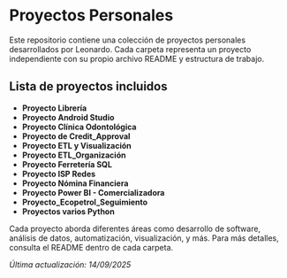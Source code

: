 
# Proyectos Personales

Este repositorio contiene una colección de proyectos personales desarrollados por Leonardo. Cada carpeta representa un proyecto independiente con su propio archivo README y estructura de trabajo.

## Lista de proyectos incluidos

- **Proyecto Librería**
- **Proyecto Android Studio**
- **Proyecto Clínica Odontológica**
- **Proyecto de Credit_Approval**
- **Proyecto ETL y Visualización**
- **Proyecto ETL_Organización**
- **Proyecto Ferretería SQL**
- **Proyecto ISP Redes**
- **Proyecto Nómina Financiera**
- **Proyecto Power BI - Comercializadora**
- **Proyecto_Ecopetrol_Seguimiento**
- **Proyectos varios Python**


Cada proyecto aborda diferentes áreas como desarrollo de software, análisis de datos, automatización, visualización, y más. Para más detalles, consulta el README dentro de cada carpeta.

_Última actualización: 14/09/2025_
